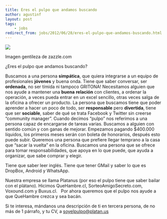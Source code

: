 ```yaml
---
title: Eres el pulpo que andamos buscando
author: agustinf
layout: post
tags:
    - jobs
redirect_from: jobs/2012/06/28/eres-el-pulpo-que-andamos-buscando.html
---
```


![][1]

Imagen gentileza de zazzle.com

¿Eres el pulpo que andamos buscando?

Buscamos a una persona **simpática**, que quiera integrarse a un equipo de profesionales **jóvenes** y buena onda. Tiene que saber conversar, ser **ordenada**, no ser tímida ni tampoco GRITONA! Necesitamos alguien que nos ayude a mantener una **buena** **relación** con clientes, a ordenar la operación, a veces pueda entrar en un excel sencillo, otras veces salga de la oficina a ofrecer un producto. La persona que buscamos tiene que poder aprender a hacer un poco de todo, ser **responsable** pero **divertida**, tiene que ser **sociable**, saber de qué se trata Facebook y Twitter sin creerse “community manager”. Cuando decimos “pulpo” nos referimos a una persona capaz de encargarse de tareas varias. Buscamos a alguien con sentido común y con ganas de mejorar. Empezamos pagando $400.000 líquidos, los primeros meses serán con boleta de honorarios, después esto puede subir. Queremos una persona que prefiere llegar temprano a la casa que “sacar la vuelta” en la oficina. Buscamos una persona que se ofrece para tomar responsabilidades, que apoya en lo que puede, que ayuda a organizar, que sabe comprar y elegir.  

Tiene que saber leer inglés. Tiene que tener GMail y saber lo que es DropBox, Android y WhatsApp. 

Nuestra empresa se llama Platanus (por eso el pulpo tiene que saber bailar con el plátano). Hicimos QueHambre.cl, SorteoAmigoSecreto.com, Voxound.com y Buxus.cl.   Por ahora queremos que el pulpo nos ayude a que QueHambre crezca y sea bacán.

Si te interesa, mándanos una descripción de ti en tercera persona, de no más de 1 párrafo, y tu CV, a soyelpulpo@platan.us

[1]: http://2.bp.blogspot.com/-Ps04bbi2rIU/T-y8p29gjAI/AAAAAAAAAAc/vLgezzlA0w0/s1600/octopus_salsa_dancer_hat-.jpg
